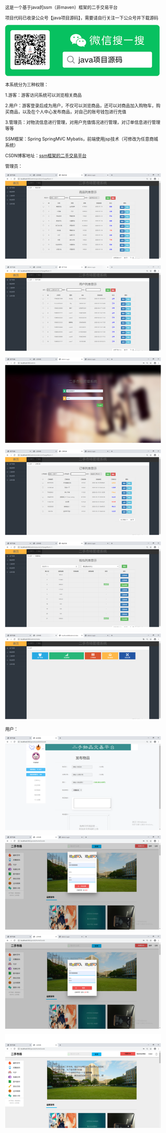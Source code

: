 这是一个基于java的ssm（非maven）框架的二手交易平台


项目代码已收录公众号【java项目源码】，需要请自行关注一下公众号并下载源码

![公众号二维码](./运行截图/wechat.png)

本系统分为三种权限：

1.游客：游客访问系统可以浏览相关商品

2.用户：游客登录后成为用户，不仅可以浏览商品，还可以对商品加入购物车，购买商品，以及在个人中心发布商品，对自己的账号钱包进行充值

3.管理员：对物流信息进行管理，对用户充值情况进行管理，对订单信息进行管理等等

SSM框架：Spring SpringMVC Mybatis，前端使用jsp技术（可修改为任意商城系统）


CSDN博客地址：[ssm框架的二手交易平台](https://blog.csdn.net/mataodehtml/article/details/111885800)


管理员：

![商品管理](./运行截图/管理员/商品管理.png)

![用户管理](./运行截图/管理员/用户管理.png)

![登陆页面](./运行截图/管理员/登陆页面.png)

![订单管理](./运行截图/管理员/订单管理.png)

![钱包管理](./运行截图/管理员/钱包管理.png)

![首页](./运行截图/管理员/首页.png)

用户：

![发布商品](./运行截图/用户/发布商品.png)

![注册](./运行截图/用户/注册.png)

![登陆](./运行截图/用户/登陆.png)

![首页](./运行截图/用户/首页.png)

